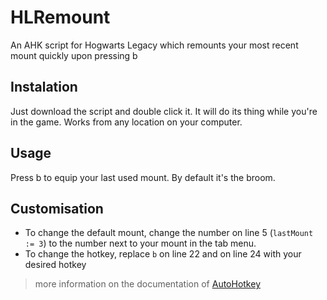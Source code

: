 # HLRemount
An AHK script for Hogwarts Legacy which remounts your most recent mount quickly upon pressing b

## Instalation
Just download the script and double click it. It will do its thing while you're in the game. Works from any location on your computer.

## Usage
Press b to equip your last used mount. By default it's the broom.

## Customisation
* To change the default mount, change the number on line 5 (`lastMount := 3`) to the number next to your mount in the tab menu.
* To change the hotkey, replace `b` on line 22 and on line 24 with your desired hotkey
> more information on the documentation of [AutoHotkey](https://www.autohotkey.com/docs/v2/)
